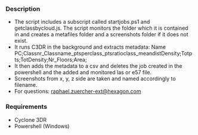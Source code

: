 ### Description
- The script includes a subscript called startjobs.ps1 and getclassbycloud.js. The script monitors the folder which it is contained in and creates a metafiles folder and a screenshots folder if it does not exist. 
- It runs C3DR in the background and extracts metadata: Name PC;Classnr_Classname_ptsperclass_ptsratioclass_meandistDensity;Totpts;TotDensity;Nr_Floors;Area;
- It then adds the metadata to a csv and deletes the job created in the powershell and the added and monitored las or e57 file. 
- Screenshots from x, y, z side are taken and named accordingly to filename. 
- For questions: raphael.zuercher-ext@hexagon.com


### Requirements
- Cyclone 3DR
- Powershell (Windows)

